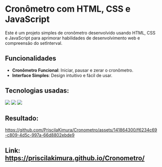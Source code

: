 # Cronômetro com HTML, CSS e JavaScript

Este é um projeto simples de cronômetro desenvolvido usando HTML, CSS e JavaScript para aprimorar habilidades de desenvolvimento web e compreensão do setInterval.

## Funcionalidades

- **Cronômetro Funcional**: Iniciar, pausar e zerar o cronômetro.
- **Interface Simples**: Design intuitivo e fácil de usar.

 ## Tecnologias usadas: 
  <img src="https://img.shields.io/badge/CSS3-1572B6?style=for-the-badge&logo=css3&logoColor=white"/>
  <img src="https://img.shields.io/badge/HTML-239120?style=for-the-badge&logo=html5&logoColor=white"/> 
  <img src="https://img.shields.io/badge/JavaScript-F7DF1E?style=for-the-badge&logo=javascript&logoColor=black"/>

## Resultado:

https://github.com/PriscilaKimura/Cronometro/assets/141864300/f6234c69-c809-4d5c-997a-66d8802ebde9


## Link: https://priscilakimura.github.io/Cronometro/

